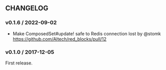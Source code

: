 ## CHANGELOG

### v0.1.6 / 2022-09-02
- Make ComposedSet#update! safe to Redis connection lost by @stomk https://github.com/Altech/red_blocks/pull/12

### v0.1.0 / 2017-12-05

First release.
